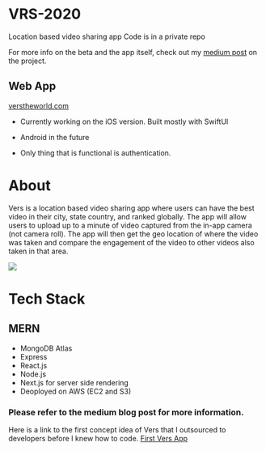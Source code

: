 # VRS-2020
Location based video sharing app
Code is in a private repo

For more info on the beta and the app itself, check out my [medium post](https://medium.com/@mohamethseck/vrs-beta-2020-aedbea9b446c) on the project.

## Web App
[verstheworld.com](https://verstheworld.com/)

- Currently working on the iOS version. Built mostly with SwiftUI
- Android in the future

- Only thing that is functional is authentication. 

# About 
Vers is a location based video sharing app where users can have the best video in their city, state country, and ranked globally. The app will allow users to upload up to a minute of video captured from the in-app camera (not camera roll). The app will then get the geo location of where the video was taken and compare the engagement of the video to other videos also taken in that area. 

![](https://miro.medium.com/max/1400/1*PVcMThSc-QUqEV6Agrzv2w.png)

# Tech Stack
## MERN
- MongoDB Atlas
- Express
- React.js
- Node.js
- Next.js for server side rendering
- Deoployed on AWS (EC2 and S3)

### Please refer to the medium blog post for more information.
Here is a link to the first concept idea of Vers that I outsourced to developers before I knew how to code. [First Vers App](https://github.com/SeckMohameth/Vers-2016-2019)
